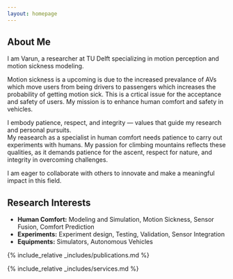 ```yaml
---
layout: homepage
---
```


## About Me

I am Varun, a researcher at TU Delft specializing in motion perception and motion sickness modeling.

Motion sickness is a upcoming is due to the increased prevalance of AVs which move users from being drivers to passengers which increases the probability of getting motion sick. This is a crtical issue for the acceptance and safety of users.
My mission is to enhance human comfort and safety in vehicles.

I embody patience, respect, and integrity — values that guide my research and personal pursuits.<br />
My reasearch as a specialist in human comfort needs patience to carry out experiments with humans.
My passion for climbing mountains reflects these qualities, as it demands patience for the ascent, respect for nature, and integrity in overcoming challenges.

I am eager to collaborate with others to innovate and make a meaningful impact in this field.

## Research Interests

- **Human Comfort:** Modeling and Simulation, Motion Sickness, Sensor Fusion, Comfort Prediction
- **Experiments:** Experiment design, Testing, Validation, Sensor Integration
- **Equipments:** Simulators, Autonomous Vehicles

<!-- ## News

- **[Feb. 2020]** Our paper about incremental learning is accepted to CVPR 2020.
- **[Feb. 2020]** We will host the ACM Multimedia Asia 2020 conference in Singapore!
- **[Sept. 2019]** Our paper about few-shot learning is accepted to NeurIPS 2019.
- **[Mar. 2019]** Our paper about few-shot learning is accepted to CVPR 2019. -->

{% include_relative _includes/publications.md %}

{% include_relative _includes/services.md %}
